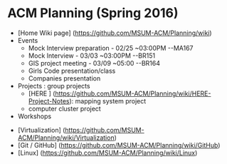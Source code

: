 # ACM Planning (Spring 2016)

+ [Home Wiki page] (https://github.com/MSUM-ACM/Planning/wiki)
+ Events
  - Mock Interview preparation - 02/25 ~03:00PM --MA167
  - Mock Interview - 03/03 ~03:00PM --BR151
  - GIS project meeting - 03/09 ~05:00 --BR164
  - Girls Code presentation/class
  - Companies presentation
+ Projects          : group projects 
  - [HERE ] (https://github.com/MSUM-ACM/Planning/wiki/HERE-Project-Notes): mapping system project
  - computer cluster project
+ Workshops
 - [Virtualization] (https://github.com/MSUM-ACM/Planning/wiki/Virtualization)
 - [Git / GitHub] (https://github.com/MSUM-ACM/Planning/wiki/GitHub)
 - [Linux] (https://github.com/MSUM-ACM/Planning/wiki/Linux)
